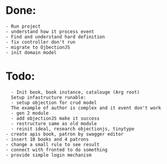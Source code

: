 # Done:
    - Run project
    - understand how it process event
    - Find and understand hard definition
    - fix controller don't run
    - migrate to OjbectionJS
    - init domain model  
# Todo:
      - Init book, book instance, catalouge (Arg root)
      Setup infastructure runable:
      - setup objection for crud model
      The example of author is complex and it event don't work
      - gen 2 module
      - add objectionJS make it success
      - restructure same as old module
      - reinit ideal, research objectionjs, tinytype
    - create apis book, patron by swagger editor
    - insert 10 books and 4 patrons 
    - change a small rule to see result
    - connect with fronted to do something
    - provide simple login mechanism

